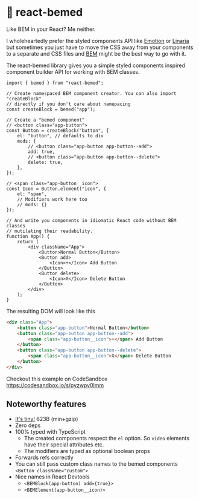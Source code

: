 # 🦖 react-bemed

Like BEM in your React? Me neither.

I wholeheartedly prefer the styled components API like [Emotion][] or
[Linaria][] but sometimes you just have to move the CSS away from your
components to a separate and CSS files and [BEM][] might be the best way to
go with it.

[emotion]: https://emotion.sh/docs/introduction
[linaria]: https://linaria.now.sh/
[bem]: http://getbem.com/

The react-bemed library gives you a simple styled components inspired
component builder API for working with BEM classes.

```tsx
import { bemed } from "react-bemed";

// Create namespaced BEM component creator. You can also import "createBlock"
// directly if you don't care about namepacing
const createBlock = bemed("app");

// Create a "bemed component"
// <button class="app-button">
const Button = createBlock("button", {
    el: "button", // defaults to div
    mods: {
        // <button class="app-button app-button--add">
        add: true,
        // <button class="app-button app-button--delete">
        delete: true,
    },
});

// <span class="app-button__icon">
const Icon = Button.element("icon", {
    el: "span",
    // Modifiers work here too
    // mods: {}
});

// And write you components in idiomatic React code without BEM classes
// mutilating their readability.
function App() {
    return (
        <div className="App">
            <Button>Normal Button</Button>
            <Button add>
                <Icon>+</Icon> Add Button
            </Button>
            <Button delete>
                <Icon>X</Icon> Delete Button
            </Button>
        </div>
    );
}
```

The resulting DOM will look like this

```html
<div class="App">
    <button class="app-button">Normal Button</button>
    <button class="app-button app-button--add">
        <span class="app-button__icon">+</span> Add Button
    </button>
    <button class="app-button app-button--delete">
        <span class="app-button__icon">X</span> Delete Button
    </button>
</div>
```

Checkout this example on CodeSandbox https://codesandbox.io/s/pyzwpv0lmm

## Noteworthy features

-   [It's tiny!][tiny] 623B (min+gzip)
-   Zero deps
-   100% typed with TypeScript
    -   The created components respect the `el` option. So `video` elements
        have their special attributes etc.
    -   The modifiers are typed as optional boolean props
-   Forwards refs correctly
-   You can still pass custom class names to the bemed components `<Button className="custom">`
-   Nice names in React Devtools
    -   `<BEMBlock(app-button) add={true}>`
    -   `<BEMElement(app-button__icon)>`

[tiny]: https://bundlephobia.com/result?p=react-bemed@0.1.6
